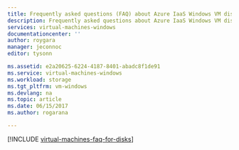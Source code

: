 ```yaml
---
title: Frequently asked questions (FAQ) about Azure IaaS Windows VM disks | Microsoft Docs
description: Frequently asked questions about Azure IaaS Windows VM disks and premium disks (managed and unmanaged)
services: virtual-machines-windows
documentationcenter: ''
author: roygara
manager: jeconnoc
editor: tysonn

ms.assetid: e2a20625-6224-4187-8401-abadc8f1de91
ms.service: virtual-machines-windows
ms.workload: storage
ms.tgt_pltfrm: vm-windows
ms.devlang: na
ms.topic: article
ms.date: 06/15/2017
ms.author: rogarana

---
```

[!INCLUDE [virtual-machines-faq-for-disks](../../../includes/virtual-machines-faq-for-disks.md)]
